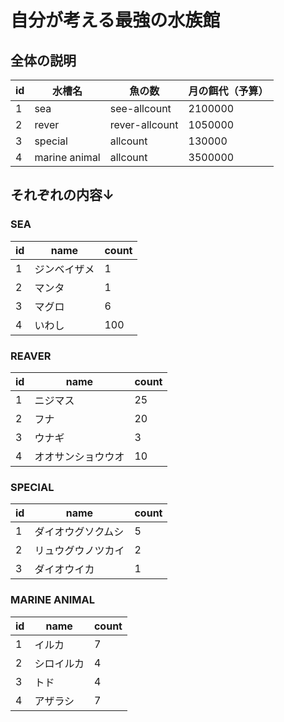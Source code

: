 # 自分が考える最強の水族館

## 全体の説明

id | 水槽名 | 魚の数 |月の餌代（予算）
-|-|-|-
1 | sea |see-allcount|2100000
2 |rever|rever-allcount|1050000
3|special|allcount|130000
4|marine animal|allcount|3500000

## それぞれの内容↓
### SEA
id | name | count
-|-|-
1|ジンベイザメ|1
2|マンタ|1
3|マグロ|6
4|いわし|100

### REAVER
id | name | count
-|-|-
1| ニジマス| 25
2| フナ　|20
3| ウナギ | 3
4| オオサンショウウオ| 10

### SPECIAL
id | name | count
-|-|-
1 | ダイオウグソクムシ| 5
2 | リュウグウノツカイ | 2
3 | ダイオウイカ | 1

### MARINE ANIMAL
id | name | count
-|-|-
1|イルカ|7
2|シロイルカ|4
3|トド|4
4|アザラシ|7

